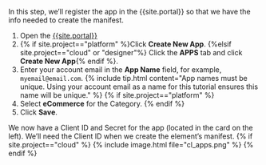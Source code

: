 In this step, we’ll register the app in the {{site.portal}} so that we have the info needed to create the manifest.
1. Open the [{{site.portal}}]({{site.portal_url}})
2. {% if site.project=="platform" %}Click **Create New App**.
   {%elsif site.project=="cloud" or "designer"%} Click the **APPS** tab and click **Create New App**{% endif %}.
3. Enter your account email in the **App Name** field, for example, `myemail@email.com`.
   {% include tip.html content="App names must be unique. Using your account email as a name for this tutorial ensures this name will be unique." %}
{% if site.project=="platform" %}
4. Select **eCommerce** for the Category.
{% endif %}
5. Click **Save**.

​We now have a Client ID and Secret for the app (located in the card on the left). We’ll need the Client ID when we create the element’s manifest.
{% if site.project=="cloud" %}
{% include image.html file="cl_apps.png" %}
{% endif %}
<!--todo: add screenshot for designer and platform-->
